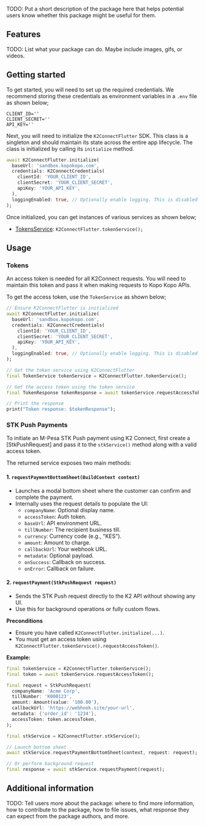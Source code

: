 <!--
This README describes the package. If you publish this package to pub.dev,
this README's contents appear on the landing page for your package.

For information about how to write a good package README, see the guide for
[writing package pages](https://dart.dev/tools/pub/writing-package-pages).

For general information about developing packages, see the Dart guide for
[creating packages](https://dart.dev/guides/libraries/create-packages)
and the Flutter guide for
[developing packages and plugins](https://flutter.dev/to/develop-packages).
-->

TODO: Put a short description of the package here that helps potential users
know whether this package might be useful for them.

## Features

TODO: List what your package can do. Maybe include images, gifs, or videos.

## Getting started

To get started, you will need to set up the required credentials. We recommend storing these
credentials as environment variables in a `.env` file as shown below;

```dotenv
CLIENT_ID=''
CLIENT_SECRET=''
API_KEY=''
```

Next, you will need to initialize the `K2ConnectFlutter` SDK. This class is a singleton and should
maintain its state across the entire app lifecycle. The class is initialized by calling its
`initialize` method.

```dart
await K2ConnectFlutter.initialize(
  baseUrl: 'sandbox.kopokopo.com',
  credentials: K2ConnectCredentials(
    clientId: 'YOUR_CLIENT_ID',
    clientSecret: 'YOUR_CLIENT_SECRET',
    apiKey: 'YOUR_API_KEY',
  ),
  loggingEnabled: true, // Optionally enable logging. This is disabled by default
);
```

Once initialized, you can get instances of various services as shown below;
- [TokensService](...): `K2ConnectFlutter.tokenService();`

## Usage

### Tokens

An access token is needed for all K2Connect requests. You will need to maintain this token and pass
it when making requests to Kopo Kopo APIs.

To get the access token, use the `TokenService` as shown below;

```dart
// Ensure K2ConnectFlutter is initialized
await K2ConnectFlutter.initialize(
  baseUrl: 'sandbox.kopokopo.com',
  credentials: K2ConnectCredentials(
    clientId: 'YOUR_CLIENT_ID',
    clientSecret: 'YOUR_CLIENT_SECRET',
    apiKey: 'YOUR_API_KEY',
  ),
  loggingEnabled: true, // Optionally enable logging. This is disabled by default
);

// Get the token service using K2ConnectFlutter
final TokenService tokenService = K2ConnectFlutter.tokenService();

// Get the access token using the token service
final TokenResponse tokenResponse = await tokenService.requestAccessToken();

// Print the response
print("Token response: $tokenResponse");
```

### STK Push Payments

To initiate an M-Pesa STK Push payment using K2 Connect, first create a [StkPushRequest] and pass it to the `stkService()` method along with a valid access token.

The returned service exposes two main methods:

#### 1. `requestPaymentBottomSheet(BuildContext context)`
- Launches a modal bottom sheet where the customer can confirm and complete the payment.
- Internally uses the request details to populate the UI:
  - `companyName`: Optional display name.
  - `accessToken`: Auth token.
  - `baseUrl`: API environment URL.
  - `tillNumber`: The recipient business till.
  - `currency`: Currency code (e.g., "KES").
  - `amount`: Amount to charge.
  - `callbackUrl`: Your webhook URL.
  - `metadata`: Optional payload.
  - `onSuccess`: Callback on success.
  - `onError`: Callback on failure.

#### 2. `requestPayment(StkPushRequest request)`
- Sends the STK Push request directly to the K2 API without showing any UI.
- Use this for background operations or fully custom flows.

**Preconditions**
- Ensure you have called `K2ConnectFlutter.initialize(...)`.
- You must get an access token using `K2ConnectFlutter.tokenService().requestAccessToken()`.

**Example:**

```dart
final tokenService = K2ConnectFlutter.tokenService();
final token = await tokenService.requestAccessToken();

final request = StkPushRequest(
  companyName: 'Acme Corp',
  tillNumber: 'K000123',
  amount: Amount(value: '100.00'),
  callbackUrl: 'https://webhook.site/your-url',
  metadata: {'order_id': '1234'},
  accessToken: token.accessToken,
);

final stkService = K2ConnectFlutter.stkService();

// Launch bottom sheet
await stkService.requestPaymentBottomSheet(context, request: request);

// Or perform background request
final response = await stkService.requestPayment(request);
```


## Additional information

TODO: Tell users more about the package: where to find more information, how to
contribute to the package, how to file issues, what response they can expect
from the package authors, and more.
